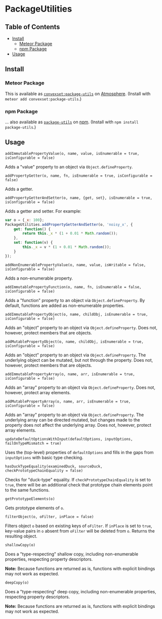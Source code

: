 # PackageUtilities

## Table of Contents

<!-- START doctoc generated TOC please keep comment here to allow auto update -->
<!-- DON'T EDIT THIS SECTION, INSTEAD RE-RUN doctoc TO UPDATE -->


- [Install](#install)
  - [Meteor Package](#meteor-package)
  - [npm Package](#npm-package)
- [Usage](#usage)

<!-- END doctoc generated TOC please keep comment here to allow auto update -->

## Install

### Meteor Package

This is available as [`convexset:package-utils`](https://atmospherejs.com/convexset/package-utils) on [Atmosphere](https://atmospherejs.com/). (Install with `meteor add convexset:package-utils`.)

### npm Package

... also available as [`package-utils`](https://www.npmjs.com/package/package-utils) on [npm](https://www.npmjs.com/). (Install with `npm install package-utils`.)

## Usage

`addImmutablePropertyValue(o, name, value, isEnumerable = true, isConfigurable = false)`

Adds a "value" property to an object via `Object.defineProperty`.

`addPropertyGetter(o, name, fn, isEnumerable = true, isConfigurable = false)`

Adds a getter.

`addPropertyGetterAndSetter(o, name, {get, set}, isEnumerable = true, isConfigurable = false)`

Adds a getter and setter. For example:
```javascript
var o = {_x: 100};
PackageUtilities.addPropertyGetterAndSetter(o, 'noisy_x', {
    get: function() {
        return this._x * (1 + 0.01 * Math.random());
    },
    set: function(v) {
        this._x = v * (1 + 0.01 * Math.random());
    }
});
```

`addNonEnumerablePropertyValue(o, name, value, isWritable = false, isConfigurable = false)`

Adds a non-enumerable property.

`addImmutablePropertyFunction(o, name, fn, isEnumerable = false, isConfigurable = false)`

Adds a "function" property to an object via `Object.defineProperty`. By default, functions are added as non-enumerable properties.

`addImmutablePropertyObject(o, name, childObj, isEnumerable = true, isConfigurable = false)`

Adds an "object" property to an object via `Object.defineProperty`. Does not, however, protect members that are objects.

`addMutablePropertyObject(o, name, childObj, isEnumerable = true, isConfigurable = false)`

Adds an "object" property to an object via `Object.defineProperty`. The underlying object can be mutated, but not through the property. Does not, however, protect members that are objects.

`addImmutablePropertyArray(o, name, arr, isEnumerable = true, isConfigurable = false)`

Adds an "array" property to an object via `Object.defineProperty`. Does not, however, protect array elements.

`addMutablePropertyArray(o, name, arr, isEnumerable = true, isConfigurable = false)`

Adds an "array" property to an object via `Object.defineProperty`. The underlying array can be directed mutated, but changes made to the property does not affect the underlying array. Does not, however, protect array elements.

`updateDefaultOptionsWithInput(defaultOptions, inputOptions, failOnTypeMismatch = true)`

Uses the (top-level) properties of `defaultOptions` and fills in the gaps from `inputOptions` with basic type checking.

`hasDuckTypeEquality(examinedDuck, sourceDuck, checkPrototypeChainEquality = false)`

Checks for "duck-type" equality. If `checkPrototypeChainEquality` is set to `true`, there will be an additional check that prototype chain elements point to the same functions.

`getPrototypeElements(o)`

Gets prototype elements of `o`.

`filterObject(o, oFilter, inPlace = false)`

Filters object `o` based on existing keys of `oFilter`. If `inPlace` is set to `true`, key-value pairs in `o` absent from `oFilter` will be deleted from `o`. Returns the resulting object.

`shallowCopy(o)`

Does a "type-respecting" shallow copy, including non-enumerable properties, respecting property descriptors.

**Note:** Because functions are returned as is, functions with explicit bindings may not work as expected.

`deepCopy(o)`

Does a "type-respecting" deep copy, including non-enumerable properties, respecting property descriptors.

**Note:** Because functions are returned as is, functions with explicit bindings may not work as expected.